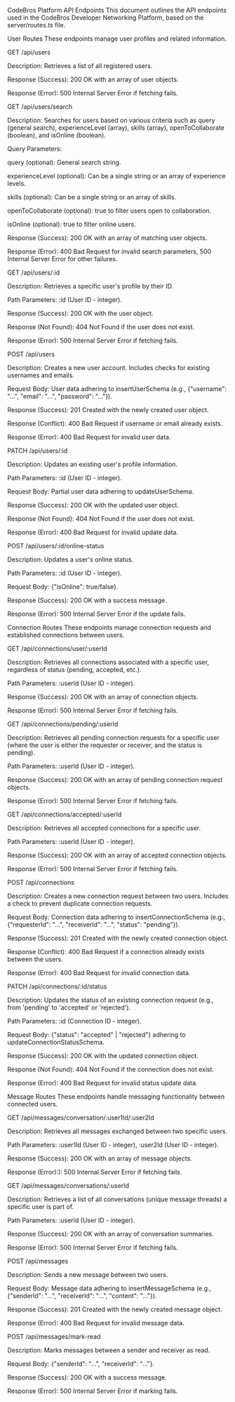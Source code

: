 CodeBros Platform API Endpoints
This document outlines the API endpoints used in the CodeBros Developer Networking Platform, based on the server/routes.ts file.

User Routes
These endpoints manage user profiles and related information.

GET /api/users

Description: Retrieves a list of all registered users.

Response (Success): 200 OK with an array of user objects.

Response (Error): 500 Internal Server Error if fetching fails.

GET /api/users/search

Description: Searches for users based on various criteria such as query (general search), experienceLevel (array), skills (array), openToCollaborate (boolean), and isOnline (boolean).

Query Parameters:

query (optional): General search string.

experienceLevel (optional): Can be a single string or an array of experience levels.

skills (optional): Can be a single string or an array of skills.

openToCollaborate (optional): true to filter users open to collaboration.

isOnline (optional): true to filter online users.

Response (Success): 200 OK with an array of matching user objects.

Response (Error): 400 Bad Request for invalid search parameters, 500 Internal Server Error for other failures.

GET /api/users/:id

Description: Retrieves a specific user's profile by their ID.

Path Parameters: :id (User ID - integer).

Response (Success): 200 OK with the user object.

Response (Not Found): 404 Not Found if the user does not exist.

Response (Error): 500 Internal Server Error if fetching fails.

POST /api/users

Description: Creates a new user account. Includes checks for existing usernames and emails.

Request Body: User data adhering to insertUserSchema (e.g., {"username": "...", "email": "...", "password": "..."}).

Response (Success): 201 Created with the newly created user object.

Response (Conflict): 400 Bad Request if username or email already exists.

Response (Error): 400 Bad Request for invalid user data.

PATCH /api/users/:id

Description: Updates an existing user's profile information.

Path Parameters: :id (User ID - integer).

Request Body: Partial user data adhering to updateUserSchema.

Response (Success): 200 OK with the updated user object.

Response (Not Found): 404 Not Found if the user does not exist.

Response (Error): 400 Bad Request for invalid update data.

POST /api/users/:id/online-status

Description: Updates a user's online status.

Path Parameters: :id (User ID - integer).

Request Body: {"isOnline": true/false}.

Response (Success): 200 OK with a success message.

Response (Error): 500 Internal Server Error if the update fails.

Connection Routes
These endpoints manage connection requests and established connections between users.

GET /api/connections/user/:userId

Description: Retrieves all connections associated with a specific user, regardless of status (pending, accepted, etc.).

Path Parameters: :userId (User ID - integer).

Response (Success): 200 OK with an array of connection objects.

Response (Error): 500 Internal Server Error if fetching fails.

GET /api/connections/pending/:userId

Description: Retrieves all pending connection requests for a specific user (where the user is either the requester or receiver, and the status is pending).

Path Parameters: :userId (User ID - integer).

Response (Success): 200 OK with an array of pending connection request objects.

Response (Error): 500 Internal Server Error if fetching fails.

GET /api/connections/accepted/:userId

Description: Retrieves all accepted connections for a specific user.

Path Parameters: :userId (User ID - integer).

Response (Success): 200 OK with an array of accepted connection objects.

Response (Error): 500 Internal Server Error if fetching fails.

POST /api/connections

Description: Creates a new connection request between two users. Includes a check to prevent duplicate connection requests.

Request Body: Connection data adhering to insertConnectionSchema (e.g., {"requesterId": "...", "receiverId": "...", "status": "pending"}).

Response (Success): 201 Created with the newly created connection object.

Response (Conflict): 400 Bad Request if a connection already exists between the users.

Response (Error): 400 Bad Request for invalid connection data.

PATCH /api/connections/:id/status

Description: Updates the status of an existing connection request (e.g., from 'pending' to 'accepted' or 'rejected').

Path Parameters: :id (Connection ID - integer).

Request Body: {"status": "accepted" | "rejected"} adhering to updateConnectionStatusSchema.

Response (Success): 200 OK with the updated connection object.

Response (Not Found): 404 Not Found if the connection does not exist.

Response (Error): 400 Bad Request for invalid status update data.

Message Routes
These endpoints handle messaging functionality between connected users.

GET /api/messages/conversation/:user1Id/:user2Id

Description: Retrieves all messages exchanged between two specific users.

Path Parameters: :user1Id (User ID - integer), :user2Id (User ID - integer).

Response (Success): 200 OK with an array of message objects.

Response (Error):): 500 Internal Server Error if fetching fails.

GET /api/messages/conversations/:userId

Description: Retrieves a list of all conversations (unique message threads) a specific user is part of.

Path Parameters: :userId (User ID - integer).

Response (Success): 200 OK with an array of conversation summaries.

Response (Error): 500 Internal Server Error if fetching fails.

POST /api/messages

Description: Sends a new message between two users.

Request Body: Message data adhering to insertMessageSchema (e.g., {"senderId": "...", "receiverId": "...", "content": "..."}).

Response (Success): 201 Created with the newly created message object.

Response (Error): 400 Bad Request for invalid message data.

POST /api/messages/mark-read

Description: Marks messages between a sender and receiver as read.

Request Body: {"senderId": "...", "receiverId": "..."}.

Response (Success): 200 OK with a success message.

Response (Error): 500 Internal Server Error if marking fails.